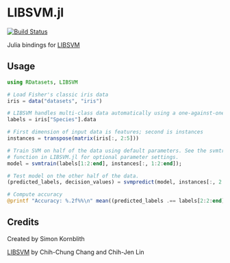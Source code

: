 LIBSVM.jl
=========

[![Build Status](https://travis-ci.org/simonster/LIBSVM.jl.png?branch=master)](https://travis-ci.org/simonster/LIBSVM.jl)

Julia bindings for [LIBSVM](http://www.csie.ntu.edu.tw/~cjlin/libsvm/)

## Usage

```julia
using RDatasets, LIBSVM

# Load Fisher's classic iris data
iris = data("datasets", "iris")

# LIBSVM handles multi-class data automatically using a one-against-one strategy
labels = iris["Species"].data

# First dimension of input data is features; second is instances
instances = transpose(matrix(iris[:, 2:5]))

# Train SVM on half of the data using default parameters. See the svmtrain
# function in LIBSVM.jl for optional parameter settings.
model = svmtrain(labels[1:2:end], instances[:, 1:2:end]);

# Test model on the other half of the data.
(predicted_labels, decision_values) = svmpredict(model, instances[:, 2:2:end]);

# Compute accuracy
@printf "Accuracy: %.2f%%\n" mean((predicted_labels .== labels[2:2:end]))*100
```

## Credits

Created by Simon Kornblith

[LIBSVM](http://www.csie.ntu.edu.tw/~cjlin/libsvm/) by Chih-Chung Chang and Chih-Jen Lin